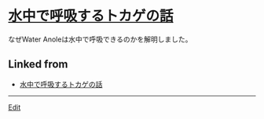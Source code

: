 # [水中で呼吸するトカゲの話](水中で呼吸するトカゲの話)

[](https://www.youtube.com/watch?v=--ICPdGIHFQ)

なぜWater Anoleは水中で呼吸できるのかを解明しました。



## Linked from

* [水中で呼吸するトカゲの話](水中で呼吸するトカゲの話.md)


----
[Edit](https://github.com/vitroid/vitroid.github.io/edit/master/MD/水中で呼吸するトカゲの話.md)
